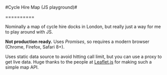 #Cycle Hire Map (JS playground)#

==========

Nominally a map of cycle hire docks in London, but really just a way for me to play around with JS.

**Not production ready.** Uses _Promises_, so requires a modern browser (Chrome, Firefox, Safari 8+).

Uses static data source to avoid hitting call limit, but you can use a proxy to get live data. Huge thanks to the people at [Leaflet.js](http://leafletjs.com) for making such a simple map API.
